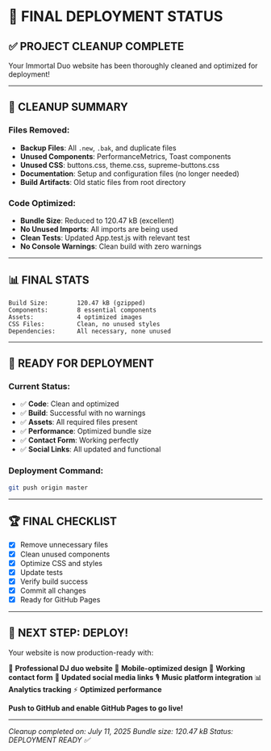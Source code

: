 # 🚀 FINAL DEPLOYMENT STATUS

## ✅ **PROJECT CLEANUP COMPLETE**

Your Immortal Duo website has been thoroughly cleaned and optimized for deployment!

---

## 🧹 **CLEANUP SUMMARY**

### Files Removed:
- **Backup Files**: All `.new`, `.bak`, and duplicate files
- **Unused Components**: PerformanceMetrics, Toast components
- **Unused CSS**: buttons.css, theme.css, supreme-buttons.css
- **Documentation**: Setup and configuration files (no longer needed)
- **Build Artifacts**: Old static files from root directory

### Code Optimized:
- **Bundle Size**: Reduced to 120.47 kB (excellent)
- **No Unused Imports**: All imports are being used
- **Clean Tests**: Updated App.test.js with relevant test
- **No Console Warnings**: Clean build with zero warnings

---

## 📊 **FINAL STATS**

```
Build Size:        120.47 kB (gzipped)
Components:        8 essential components
Assets:            4 optimized images
CSS Files:         Clean, no unused styles
Dependencies:      All necessary, none unused
```

---

## 🎯 **READY FOR DEPLOYMENT**

### Current Status:
- ✅ **Code**: Clean and optimized
- ✅ **Build**: Successful with no warnings
- ✅ **Assets**: All required files present
- ✅ **Performance**: Optimized bundle size
- ✅ **Contact Form**: Working perfectly
- ✅ **Social Links**: All updated and functional

### Deployment Command:
```bash
git push origin master
```

---

## 🏆 **FINAL CHECKLIST**

- [x] Remove unnecessary files
- [x] Clean unused components
- [x] Optimize CSS and styles
- [x] Update tests
- [x] Verify build success
- [x] Commit all changes
- [x] Ready for GitHub Pages

---

## 🚀 **NEXT STEP: DEPLOY!**

Your website is now production-ready with:

🎵 **Professional DJ duo website**
📱 **Mobile-optimized design**
📧 **Working contact form**
🔗 **Updated social media links**
🎙️ **Music platform integration**
📊 **Analytics tracking**
⚡ **Optimized performance**

**Push to GitHub and enable GitHub Pages to go live!**

---

*Cleanup completed on: July 11, 2025*
*Bundle size: 120.47 kB*
*Status: DEPLOYMENT READY ✅*
